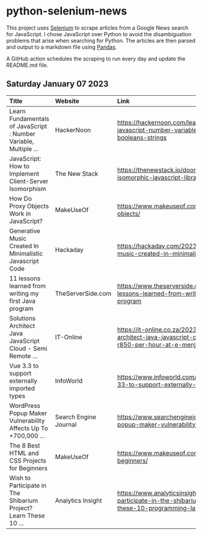 # python-selenium-news

This project uses [Selenium](https://www.seleniumhq.org/) to scrape articles from a Google News search for JavaScript.
I chose JavaScript over Python to avoid the disambiguation problems that arise when searching for Python.
The articles are then parsed and output to a markdown file using [Pandas](https://pandas.pydata.org/).

A GitHub action schedules the scraping to run every day and update the README.md file.

## Saturday January 07 2023


| Title                                                            | Website               | Link                                                                                                                              |
|:-----------------------------------------------------------------|:----------------------|:----------------------------------------------------------------------------------------------------------------------------------|
| Learn Fundamentals of JavaScript : Number Variable, Multiple ... | HackerNoon            | https://hackernoon.com/learn-fundamentals-of-javascript-number-variable-multiple-variables-booleans-strings                       |
| JavaScript: How to Implement Client-Server Isomorphism           | The New Stack         | https://thenewstack.io/doordash-building-isomorphic-javascript-libraries/                                                         |
| How Do Proxy Objects Work in JavaScript?                         | MakeUseOf             | https://www.makeuseof.com/javascript-proxy-objects/                                                                               |
| Generative Music Created In Minimalistic Javascript Code         | Hackaday              | https://hackaday.com/2023/01/02/generative-music-created-in-minimalistic-javascript-code/                                         |
| 11 lessons learned from writing my first Java program            | TheServerSide.com     | https://www.theserverside.com/tutorial/11-lessons-learned-from-writing-my-first-Java-program                                      |
| Solutions Architect Java JavaScript Cloud - Semi Remote ...      | IT-Online             | https://it-online.co.za/2023/01/04/solutions-architect-java-javascript-cloud-semi-remote-r850-per-hour-at-e-merge-it-recruitment/ |
| Vue 3.3 to support externally imported types                     | InfoWorld             | https://www.infoworld.com/article/3684729/vue-33-to-support-externally-imported-types.html                                        |
| WordPress Popup Maker Vulnerability Affects Up To +700,000 ...   | Search Engine Journal | https://www.searchenginejournal.com/wordpress-popup-maker-vulnerability/475476/                                                   |
| The 8 Best HTML and CSS Projects for Beginners                   | MakeUseOf             | https://www.makeuseof.com/html-css-projects-beginners/                                                                            |
| Wish to Participate in The Shibarium Project? Learn These 10 ... | Analytics Insight     | https://www.analyticsinsight.net/wish-to-participate-in-the-shibarium-project-learn-these-10-programming-languages/               |